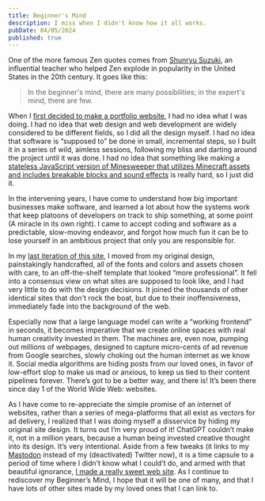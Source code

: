 ```yaml
---
title: Beginner's Mind
description: I miss when I didn't know how it all works.
pubDate: 04/05/2024
published: true
---
```


One of the more famous Zen quotes comes from [Shunryu Suzuki](https://en.wikipedia.org/wiki/Zen_Mind,_Beginner%27s_Mind), an influential teacher who helped Zen explode in popularity in the United States in the 20th century. It goes like this:

> In the beginner's mind, there are many possibilities; in the expert's mind, there are few.

When I [first decided to make a portfolio website](/projects/giammattei), I had no idea what I was doing. I had no idea that web design and web development are widely considered to be different fields, so I did all the design myself. I had no idea that software is “supposed to” be done in small, incremental steps, so I built it in a series of wild, aimless sessions, following my bliss and darting around the project until it was done. I had no idea that something like making a [stateless JavaScript version of Minesweeper that utilizes Minecraft assets and includes breakable blocks and sound effects](/projects/minesweeper) is really hard, so I just did it.

In the intervening years, I have come to understand how big important businesses make software, and learned a lot about how the systems work that keep platoons of developers on track to ship something, at some point (A miracle in its own right). I came to accept coding and software as a predictable, slow-moving endeavor, and forgot how much fun it can be to lose yourself in an ambitious project that only you are responsible for.

In my [last iteration of this site](/projects/giammattei-3), I moved from my original design, painstakingly handcrafted, all of the fonts and colors and assets chosen with care, to an off-the-shelf template that looked “more professional”. It fell into a consensus view on what sites are supposed to look like, and I had very little to do with the design decisions. It joined the thousands of other identical sites that don't rock the boat, but due to their inoffensiveness, immediately fade into the background of the web.

Especially now that a large language model can write a “working frontend” in seconds, it becomes imperative that we create online spaces with real human creativity invested in them. The machines are, even now, pumping out millions of webpages, designed to capture micro-cents of ad revenue from Google searches, slowly choking out the human internet as we know it. Social media algorithms are hiding posts from our loved ones, in favor of low-effort slop to make us mad or anxious, to keep us tied to their content pipelines forever. There’s got to be a better way, and there is! It’s been there since day 1 of the World Wide Web: websites.

As I have come to re-appreciate the simple promise of an internet of websites, rather than a series of mega-platforms that all exist as vectors for ad delivery, I realized that I was doing myself a disservice by hiding my original site design. It turns out I’m very proud of it! ChatGPT couldn’t make it, not in a million years, because a human being invested creative thought into its design. It’s very intentional. Aside from a few tweaks (it links to my [Mastodon](https://wears.tigerpajamas.com/@phil) instead of my (deactivated) Twitter now), it is a time capsule to a period of time where I didn’t know what I could’t do, and armed with that beautiful ignorance, [I made a really sweet web site](/projects/giammattei-4). As I continue to rediscover my Beginner’s Mind, I hope that it will be one of many, and that I have lots of other sites made by my loved ones that I can link to.
